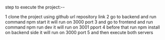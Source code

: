 step to execute the project:--

1 clone the project using github url repository link
2 go to backend and run command npm start it will run on 3000 port
3 and go to frontend  and run command npm run dev it will run on 3001 pport 
4 before that run npm install on backend side it  will run on 3000 port
5 and then execute both servers
